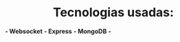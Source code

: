 <Center><h1>Tecnologias usadas:</h1></Center>

<strong>- Websocket</strong>
<strong>- Express</strong>
<strong>- MongoDB</strong>
<strong>- </strong>
